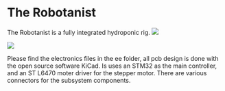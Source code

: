 # The Robotanist 
The Robotanist is a fully integrated hydroponic rig. 
![](mech/part/export/cad.png)

![](ee/hydro/renders/board.png)

Please find the electronics files in the ee folder, all pcb design is done with
the open source software KiCad. Is uses an STM32 as the main controller, and an
ST L6470 moter driver for the stepper motor. There are various connectors for
the subsystem components.  
